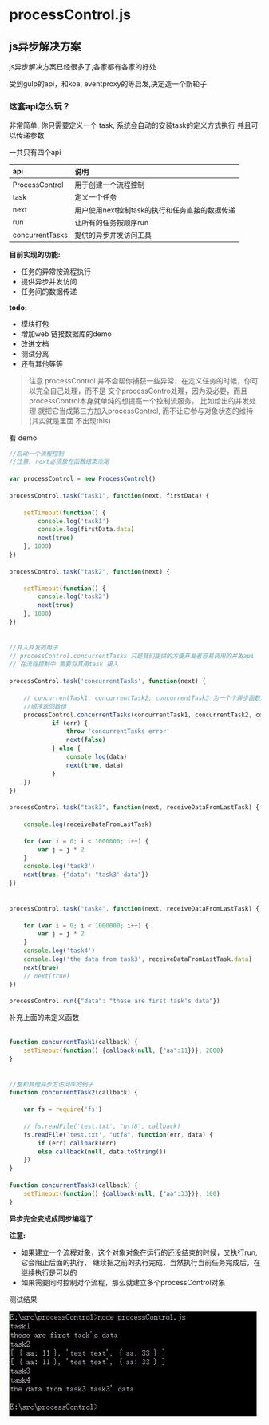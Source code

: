 # processControl.js

## js异步解决方案

js异步解决方案已经很多了,各家都有各家的好处

受到gulp的api，和koa, eventproxy的等启发,决定造一个新轮子

### 这套api怎么玩？

非常简单, 你只需要定义一个 task, 系统会自动的安装task的定义方式执行
并且可以传递参数

一共只有四个api

| api    |  说明  |
| :------------- | :------------- |
| ProcessControl      | 用于创建一个流程控制      |
| task      | 定义一个任务       |
| next      | 用户使用next控制task的执行和任务直接的数据传递      |
| run      |  让所有的任务按顺序run      |
| concurrentTasks       | 提供的异步并发访问工具      |

**目前实现的功能:**
- 任务的异常按流程执行
- 提供异步并发访问
- 任务间的数据传递

**todo:**
- 模块打包
- 增加web 链接数据库的demo
- 改进文档
- 测试分离
- 还有其他等等

> 注意 processControl 并不会帮你捕获一些异常，在定义任务的时候，你可以完全自己处理，而不是
交个processContro处理，因为没必要，而且processControl本身就单纯的想提高一个控制流服务，
比如给出的并发处理 就把它当成第三方加入processControl, 而不让它参与对象状态的维持(其实就是里面
不出现this)


看 demo  

```js
//启动一个流程控制
//注意: next必须放在函数结束末尾

var processControl = new ProcessControl()

processControl.task("task1", function(next, firstData) {

	setTimeout(function() {
		console.log('task1')
		console.log(firstData.data)
		next(true)
	}, 1000)
})

processControl.task("task2", function(next) {

	setTimeout(function() {
		console.log('task2')
		next(true)
	}, 1000)
})


//并入并发的用法
// processControl.concurrentTasks 只是我们提供的方便开发者容易调用的并发api
// 在流程控制中 需要将其用task 接入

processControl.task('concurrentTasks', function(next) {

	// concurrentTask1, concurrentTask2, concurrentTask3 为一个个异步函数 结果按
	//顺序返回数组
	processControl.concurrentTasks(concurrentTask1, concurrentTask2, concurrentTask3, function(err, data) {
			if (err) {
				throw 'concurrentTasks error'
				next(false)
			} else {
				console.log(data)
				next(true, data)
			}
	})
})

processControl.task("task3", function(next, receiveDataFromLastTask) {

	console.log(receiveDataFromLastTask)

	for (var i = 0; i < 1000000; i++) {
		var j = j * 2
	}
	console.log('task3')
	next(true, {"data": "task3' data"})
})


processControl.task("task4", function(next, receiveDataFromLastTask) {

	for (var i = 0; i < 1000000; i++) {
		var j = j * 2
	}
	console.log('task4')
	console.log('the data from task3', receiveDataFromLastTask.data)
	next(true)
	// next(true)
})

processControl.run({"data": "these are first task's data"})

```
补充上面的未定义函数

```js

function concurrentTask1(callback) {
	setTimeout(function() {callback(null, {"aa":11})}, 2000)
}


//整和其他异步方访问库的例子
function concurrentTask2(callback) {

	var fs = require('fs')

	// fs.readFile('test.txt', "utf8", callback)
	fs.readFile('test.txt', "utf8", function(err, data) {
		if (err) callback(err)
		else callback(null, data.toString())
	})
}

function concurrentTask3(callback) {
	setTimeout(function() {callback(null, {"aa":33})}, 100)
}

```

**异步完全变成成同步编程了**

**注意:**
- 如果建立一个流程对象，这个对象对象在运行的还没结束的时候，又执行run,它会阻止后面的执行，
继续把之前的执行完成，当然执行当前任务完成后，在继续执行是可以的
- 如果需要同时控制对个流程，那么就建立多个processControl对象

测试结果

![](./image/result.gif)
